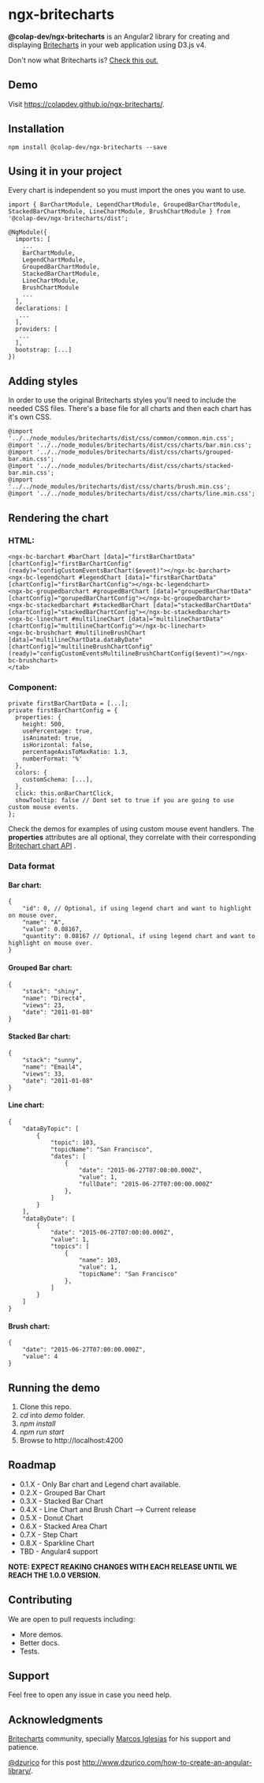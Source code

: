 # ngx-britecharts

**@colap-dev/ngx-britecharts** is an Angular2 library for creating and displaying [Britecharts](https://github.com/eventbrite/britecharts/) in your web application using D3.js v4.

Don't now what Britecharts is? [Check this out.](http://eventbrite.github.io/britecharts/)

## Demo
Visit https://colapdev.github.io/ngx-britecharts/.

## Installation
```
npm install @colap-dev/ngx-britecharts --save
```

## Using it in your project
Every chart is independent so you must import the ones you want to use.
```
import { BarChartModule, LegendChartModule, GroupedBarChartModule, StackedBarChartModule, LineChartModule, BrushChartModule } from '@colap-dev/ngx-britecharts/dist';

@NgModule({
  imports: [
    ...
    BarChartModule,
    LegendChartModule,
    GroupedBarChartModule,
    StackedBarChartModule,
    LineChartModule,
    BrushChartModule
    ...
  ],
  declarations: [
   ...
  ],
  providers: [
   ...
  ],
  bootstrap: [...]
})
```

## Adding styles
In order to use the original Britecharts styles you'll need to include the needed CSS files.
There's a base file for all charts and then each chart has it's own CSS.
```
@import '../../node_modules/britecharts/dist/css/common/common.min.css';
@import '../../node_modules/britecharts/dist/css/charts/bar.min.css';
@import '../../node_modules/britecharts/dist/css/charts/grouped-bar.min.css';
@import '../../node_modules/britecharts/dist/css/charts/stacked-bar.min.css';
@import '../../node_modules/britecharts/dist/css/charts/brush.min.css';
@import '../../node_modules/britecharts/dist/css/charts/line.min.css';
```

## Rendering the chart
### HTML:
```
<ngx-bc-barchart #barChart [data]="firstBarChartData" [chartConfig]="firstBarChartConfig" (ready)="configCustomEventsBarChart($event)"></ngx-bc-barchart>
<ngx-bc-legendchart #legendChart [data]="firstBarChartData" [chartConfig]="firstBarChartConfig"></ngx-bc-legendchart>
<ngx-bc-groupedbarchart #groupedBarChart [data]="groupedBarChartData" [chartConfig]="gorupedBarChartConfig"></ngx-bc-groupedbarchart>
<ngx-bc-stackedbarchart #stackedBarChart [data]="stackedBarChartData" [chartConfig]="stackedBarChartConfig"></ngx-bc-stackedbarchart>
<ngx-bc-linechart #multilineChart [data]="multilineChartData" [chartConfig]="multilineChartConfig"></ngx-bc-linechart>
<ngx-bc-brushchart #multilineBrushChart [data]="multilineChartData.dataByDate" [chartConfig]="multilineBrushChartConfig" (ready)="configCustomEventsMultilineBrushChartConfig($event)"></ngx-bc-brushchart>
</tab>
```

### Component:
```
private firstBarChartData = [...];
private firstBarChartConfig = {
  properties: {
    height: 500,
    usePercentage: true,
    isAnimated: true,
    isHorizontal: false,
    percentageAxisToMaxRatio: 1.3,
    numberFormat: '%'
  },
  colors: {
    customSchema: [...],
  },
  click: this.onBarChartClick,
  showTooltip: false // Dont set to true if you are going to use custom mouse events.
};
```
Check the demos for examples of using custom mouse event handlers.
The **properties** attributes are all optional, they correlate with their corresponding [Britechart chart API](http://eventbrite.github.io/britecharts/module-Bar.html) .

### Data format
#### Bar chart:
```
{
    "id": 0, // Optional, if using legend chart and want to highlight on mouse over.
    "name": "A",
    "value": 0.08167,
    "quantity": 0.08167 // Optional, if using legend chart and want to highlight on mouse over.
}
```
#### Grouped Bar chart:
```
{
    "stack": "shiny",
    "name": "Direct4",
    "views": 23,
    "date": "2011-01-08"
}
```
#### Stacked Bar chart:
```
{
    "stack": "sunny",
    "name": "Email4",
    "views": 33,
    "date": "2011-01-08"
}
```
#### Line chart:
```
{
    "dataByTopic": [
        {
            "topic": 103,
            "topicName": "San Francisco",
            "dates": [
                {
                    "date": "2015-06-27T07:00:00.000Z",
                    "value": 1,
                    "fullDate": "2015-06-27T07:00:00.000Z"
                },
            ]
        }
    ],
    "dataByDate": [
        {
            "date": "2015-06-27T07:00:00.000Z",
            "value": 1,
            "topics": [
                {
                    "name": 103,
                    "value": 1,
                    "topicName": "San Francisco"
                },
            ]
        }
    ]
}
```

#### Brush chart:
```
{
    "date": "2015-06-27T07:00:00.000Z",
    "value": 4
}
```

## Running the demo
 1. Clone this repo.
 2. *cd* into *demo* folder.
 3. *npm install*
 4. *npm run start*
 5. Browse to http://localhost:4200

## Roadmap
 - 0.1.X - Only Bar chart and Legend chart available.
 - 0.2.X - Grouped Bar Chart
 - 0.3.X - Stacked Bar Chart
 - 0.4.X - Line Chart and Brush Chart --> Current release
 - 0.5.X - Donut Chart
 - 0.6.X - Stacked Area Chart
 - 0.7.X - Step Chart
 - 0.8.X - Sparkline Chart
 - TBD - Angular4 support

**NOTE: EXPECT REAKING CHANGES WITH EACH RELEASE UNTIL WE REACH THE 1.0.0 VERSION.**

## Contributing
We are open to pull requests including:
 - More demos.
 - Better docs.
 - Tests.

## Support
Feel free to open any issue in case you need help.

## Acknowledgments
[Britecharts](https://github.com/eventbrite/britecharts/) community, specially [Marcos Iglesias](https://github.com/miglesiasEB) for his support and patience.

[@dzurico](https://twitter.com/dzurico) for this post http://www.dzurico.com/how-to-create-an-angular-library/.
